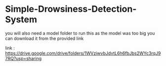 # Simple-Drowsiness-Detection-System

you will also need a model folder to run this
as the model was too big 
you can download it from the provided link 

link : https://drive.google.com/drive/folders/1WVziwvbJdvtL6h6fbJbs2WYc3rqJ97RQ?usp=sharing
